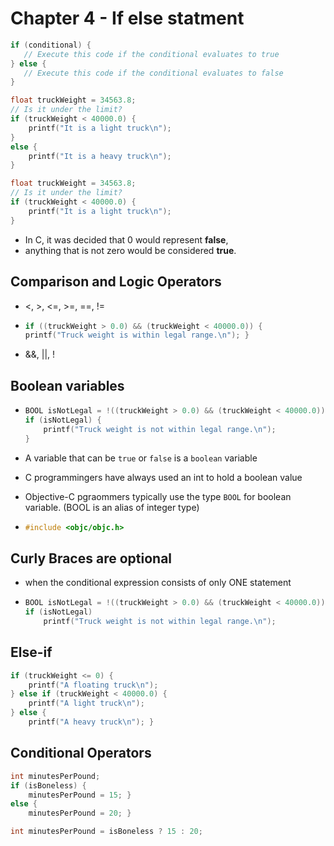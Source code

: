 # Chapter 4 - If else statment

```c
if (conditional) {
   // Execute this code if the conditional evaluates to true
} else {
   // Execute this code if the conditional evaluates to false
}

```

```c
float truckWeight = 34563.8;
// Is it under the limit?
if (truckWeight < 40000.0) {
	printf("It is a light truck\n"); 
} 
else {
	printf("It is a heavy truck\n"); 
}

float truckWeight = 34563.8;
// Is it under the limit?
if (truckWeight < 40000.0) {
	printf("It is a light truck\n"); 
}
```

-   In C, it was decided that 0 would represent **false**,
-   anything that is not zero would be considered **true**.



## Comparison and Logic Operators

-   <, >, <=, >=, ==, !=

-   ```c
    if ((truckWeight > 0.0) && (truckWeight < 40000.0)) {
    printf("Truck weight is within legal range.\n"); }
    ```

-   &&, ||, !

## Boolean variables

-   ```objective-c
    BOOL isNotLegal = !((truckWeight > 0.0) && (truckWeight < 40000.0)); 
    if (isNotLegal) {
    	printf("Truck weight is not within legal range.\n"); 
    }
    ```

-   A variable that can be `true` or `false` is a `boolean` variable

-   C programmingers have always used an int to hold a boolean value

-   Objective-C pgraommers typically use the type `BOOL` for boolean variable. (BOOL is an alias of integer type)

-   ```c
    #include <objc/objc.h>
    ```



## Curly Braces are optional

-   when the conditional expression consists of only ONE statement

-   ```c
    BOOL isNotLegal = !((truckWeight > 0.0) && (truckWeight < 40000.0)); 
    if (isNotLegal)
    	printf("Truck weight is not within legal range.\n");
    ```

## Else-if

```c
if (truckWeight <= 0) {
	printf("A floating truck\n");
} else if (truckWeight < 40000.0) { 
    printf("A light truck\n");
} else {
	printf("A heavy truck\n"); }
```

## Conditional Operators

```c
int minutesPerPound;
if (isBoneless) {
	minutesPerPound = 15; }
else {
	minutesPerPound = 20; }

int minutesPerPound = isBoneless ? 15 : 20;
```

